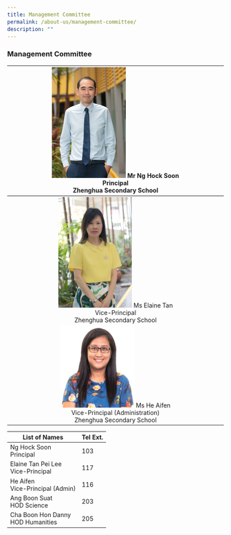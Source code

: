 ```yaml
---
title: Management Committee
permalink: /about-us/management-committee/
description: ""
---
```

### Management Committee

| <img src="/images/principalsmessage.jpg"       style="width:35%">  Mr Ng Hock Soon<br/>Principal <br/>Zhenghua Secondary School |
|:---:|
| <img src="/images/Ms-Elaine-Tan-200x300.jpg"       style="width:35%">  Ms Elaine Tan <br/> Vice-Principal <br/>Zhenghua Secondary School |
| <img src="/images/VPA-Ms-Ai-Fen-271x300.jpg"       style="width:35%">  Ms He Aifen <br/>Vice-Principal (Administration) <br/>Zhenghua Secondary School |


| List of Names| Tel Ext. | 
| -------- | -------- | 
| Ng Hock Soon <br>Principal     | 103     | 
|Elaine Tan Pei Lee <br> Vice-Principal | 117|
|He Aifen <br> Vice-Principal (Admin) | 116|
|Ang Boon Suat <br> HOD Science | 203|
|Cha Boon Hon Danny <br> HOD Humanities | 205 |













